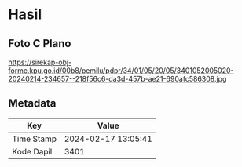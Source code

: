 # Hasil

## Foto C Plano

https://sirekap-obj-formc.kpu.go.id/00b8/pemilu/pdpr/34/01/05/20/05/3401052005020-20240214-234657--218f56c6-da3d-457b-ae21-690afc586308.jpg


## Metadata

| Key        | Value               |
| ---------- | ------------------- |
| Time Stamp | 2024-02-17 13:05:41 |
| Kode Dapil | 3401                |




